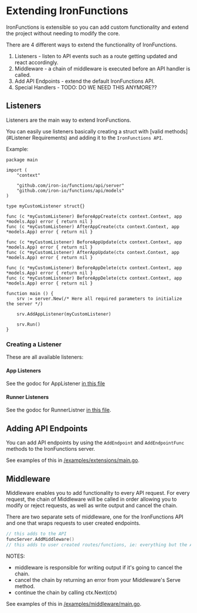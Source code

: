 # Extending IronFunctions

IronFunctions is extensible so you can add custom functionality and extend the project without needing to modify the core.

There are 4 different ways to extend the functionality of IronFunctions. 

1. Listeners - listen to API events such as a route getting updated and react accordingly.
1. Middleware - a chain of middleware is executed before an API handler is called.
1. Add API Endpoints - extend the default IronFunctions API. 
1. Special Handlers - TODO: DO WE NEED THIS ANYMORE??

## Listeners

Listeners are the main way to extend IronFunctions. 

You can easily use listeners basically creating a struct with [valid methods](#Listener Requirements) and adding it to the `IronFunctions API`.

Example:

```
package main

import (
    "context"

    "github.com/iron-io/functions/api/server"
    "github.com/iron-io/functions/api/models"
)

type myCustomListener struct{}

func (c *myCustomListener) BeforeAppCreate(ctx context.Context, app *models.App) error { return nil }
func (c *myCustomListener) AfterAppCreate(ctx context.Context, app *models.App) error { return nil }

func (c *myCustomListener) BeforeAppUpdate(ctx context.Context, app *models.App) error { return nil }
func (c *myCustomListener) AfterAppUpdate(ctx context.Context, app *models.App) error { return nil }

func (c *myCustomListener) BeforeAppDelete(ctx context.Context, app *models.App) error { return nil }
func (c *myCustomListener) BeforeAppDelete(ctx context.Context, app *models.App) error { return nil }

function main () {
    srv := server.New(/* Here all required parameters to initialize the server */)

    srv.AddAppListener(myCustomListener)
    
    srv.Run()
}
```

### Creating a Listener

These are all available listeners:

#### App Listeners

See the godoc for AppListener [in this file](/iron-io/functions/blob/master/api/server/apps_listeners.go)

#### Runner Listeners

See the godoc for RunnerListner [in this file](/iron-io/functions/blob/master/api/server/runner_listeners.go).

## Adding API Endpoints

You can add API endpoints by using the `AddEndpoint` and `AddEndpointFunc` methods to the IronFunctions server. 

See examples of this in [/examples/extensions/main.go](/examples/extensions/main.go). 

## Middleware

Middleware enables you to add functionality to every API request. For every request, the chain of Middleware will be called 
in order allowing you to modify or reject requests, as well as write output and cancel the chain. 

There are two separate sets of middleware, one for the IronFunctions API and one that wraps requests to user created endpoints. 

```go
// this adds to the API
funcServer.AddMiddleware()
// this adds to user created routes/functions, ie: everything but the API
```

NOTES:

* middleware is responsible for writing output if it's going to cancel the chain.
* cancel the chain by returning an error from your Middleware's Serve method.
* continue the chain by calling ctx.Next(ctx)

See examples of this in [/examples/middleware/main.go](/examples/middleware/main.go). 
